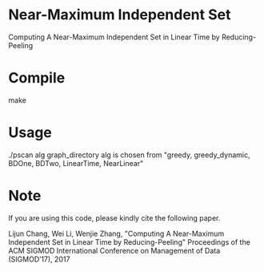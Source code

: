 # Near-Maximum Independent Set
Computing A Near-Maximum Independent Set in Linear Time by Reducing-Peeling

# Compile
make

# Usage
./pscan alg graph_directory
alg is chosen from "greedy, greedy_dynamic, BDOne, BDTwo, LinearTime, NearLinear"

# Note
If you are using this code, please kindly cite the following paper.

Lijun Chang, Wei Li, Wenjie Zhang,
"Computing A Near-Maximum Independent Set in Linear Time by Reducing-Peeling"
Proceedings of the ACM SIGMOD International Conference on Management of Data (SIGMOD’17), 2017
